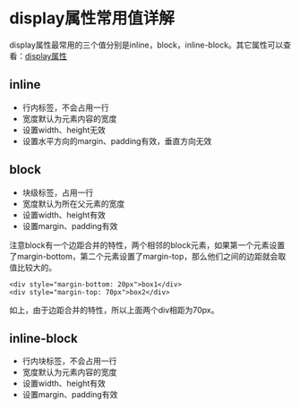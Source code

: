 # display属性常用值详解

display属性最常用的三个值分别是inline，block，inline-block。其它属性可以查看：[display属性](http://www.w3school.com.cn/cssref/pr_class_display.asp)

## inline

* 行内标签，不会占用一行
* 宽度默认为元素内容的宽度
* 设置width、height无效
* 设置水平方向的margin、padding有效，垂直方向无效

## block

* 块级标签，占用一行
* 宽度默认为所在父元素的宽度
* 设置width、height有效
* 设置margin、padding有效

注意block有一个边距合并的特性，两个相邻的block元素，如果第一个元素设置了margin-bottom，第二个元素设置了margin-top，那么他们之间的边距就会取值比较大的。

    <div style="margin-bottom: 20px">box1</div>
    <div style="margin-top: 70px">box2</div>

如上，由于边距合并的特性，所以上面两个div相距为70px。

## inline-block

* 行内块标签，不会占用一行
* 宽度默认为元素内容的宽度
* 设置width、height有效
* 设置margin、padding有效